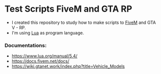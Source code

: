 # Test Scripts FiveM and GTA RP

- I created this repository to study how to make scripts to [FiveM](https://fivem.net/) and GTA V - RP.
- I'm using [Lua](https://www.lua.org/home.html) as program language.

### Documentations:
- https://www.lua.org/manual/5.4/
- https://docs.fivem.net/docs/
- https://wiki.gtanet.work/index.php?title=Vehicle_Models